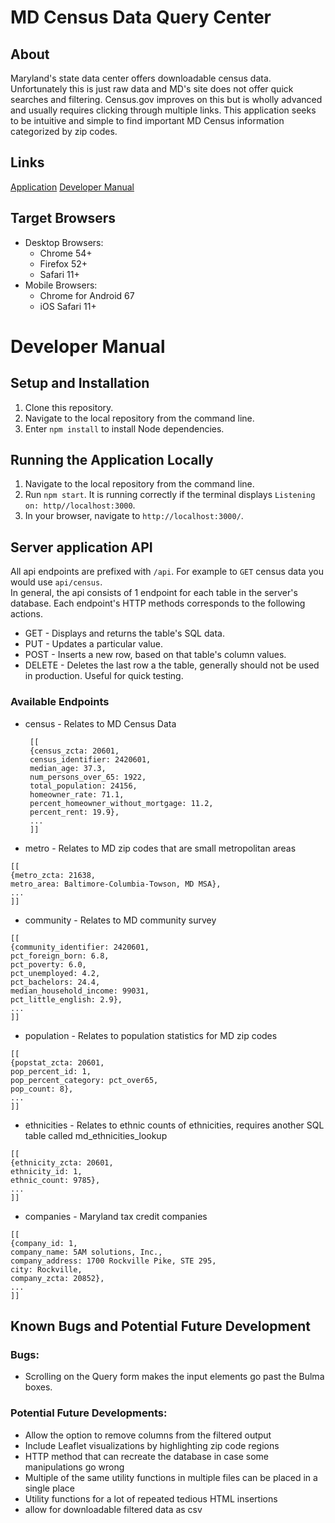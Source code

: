 # MD Census Data Query Center

## About
Maryland's state data center offers downloadable census data. Unfortunately this is just raw data and MD's site does not offer quick searches and filtering. Census.gov improves on this but is wholly advanced and usually requires clicking through multiple links. This application seeks to be intuitive and simple to find important MD Census information
categorized by zip codes.

## Links
[Application](https://whispering-crag-98583.herokuapp.com/)
[Developer Manual](https://github.com/noncomplex/Group5-Final-INST377FALL2021#developer-manual)

## Target Browsers
* Desktop Browsers:
  * Chrome 54+
  * Firefox 52+
  * Safari 11+
* Mobile Browsers:
  * Chrome for Android 67
  * iOS Safari 11+

# Developer Manual
## Setup and Installation
1. Clone this repository.
2. Navigate to the local repository from the command line.
3. Enter ```npm install``` to install Node dependencies.

## Running the Application Locally
1. Navigate to the local repository from the command line.
2. Run ```npm start```. It is running correctly if the terminal displays `Listening on: http//localhost:3000`.
3. In your browser, navigate to ```http://localhost:3000/```.


## Server application API
All api endpoints are prefixed with `/api`. For example to `GET` census data you would use `api/census`.\
In general, the api consists of 1 endpoint for each table in the server's database. Each endpoint's HTTP methods corresponds to the following
actions.
* GET - Displays and returns the table's SQL data.
* PUT - Updates a particular value.
* POST - Inserts a new row, based on that table's column values.
* DELETE - Deletes the last row a the table, generally should not be used in production. Useful for quick testing.

### Available Endpoints
* census - Relates to MD Census Data
  ```
   [[
   {census_zcta: 20601,
   census_identifier: 2420601,
   median_age: 37.3,
   num_persons_over_65: 1922,
   total_population: 24156,
   homeowner_rate: 71.1,
   percent_homeowner_without_mortgage: 11.2,
   percent_rent: 19.9}, 
   ...
   ]]
   ```
* metro - Relates to MD zip codes that are small metropolitan areas
 ```
 [[
 {metro_zcta: 21638,
 metro_area: Baltimore-Columbia-Towson, MD MSA},
 ...
 ]]
 ```
* community - Relates to MD community survey
```
[[
{community_identifier: 2420601,
pct_foreign_born: 6.8,
pct_poverty: 6.0,
pct_unemployed: 4.2,
pct_bachelors: 24.4,
median_household_income: 99031,
pct_little_english: 2.9},
...
]]
```
* population - Relates to population statistics for MD zip codes
```
[[
{popstat_zcta: 20601,
pop_percent_id: 1,
pop_percent_category: pct_over65,
pop_count: 8},
...
]]
```
* ethnicities - Relates to ethnic counts of ethnicities, requires another SQL table called md_ethnicities_lookup
```
[[
{ethnicity_zcta: 20601,
ethnicity_id: 1,
ethnic_count: 9785},
...
]]
```
* companies - Maryland tax credit companies
```
[[
{company_id: 1,
company_name: 5AM solutions, Inc.,
company_address: 1700 Rockville Pike, STE 295,
city: Rockville,
company_zcta: 20852},
...
]]
```

## Known Bugs and Potential Future Development
### Bugs:
- Scrolling on the Query form makes the input elements go past the Bulma boxes.

### Potential Future Developments: 
- Allow the option to remove columns from the filtered output
- Include Leaflet visualizations by highlighting zip code regions
- HTTP method that can recreate the database in case some manipulations go wrong
- Multiple of the same utility functions in multiple files can be placed in a single place
- Utility functions for a lot of repeated tedious HTML insertions
- allow for downloadable filtered data as csv
